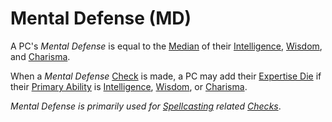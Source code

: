 # Mental Defense (MD)

A PC's *Mental Defense* is equal to the [Median](../../Game%20Procedures/Core%20Procedures/Half.md#Median) of their [Intelligence](../The%20Ability%20Scores/Intelligence.md), [Wisdom](../The%20Ability%20Scores/Wisdom.md), and [Charisma](../The%20Ability%20Scores/Charisma.md).

When a *Mental Defense* [Check](../../Game%20Procedures/Core%20Procedures/Check.md) is made, a PC may add their [Expertise Die](../Backgrounds/Primary%20Ability.md#Expertise%20Die) if their [Primary Ability](../Backgrounds/Primary%20Ability.md) is [Intelligence](../The%20Ability%20Scores/Intelligence.md), [Wisdom](../The%20Ability%20Scores/Wisdom.md), or [Charisma](../The%20Ability%20Scores/Charisma.md).

*Mental Defense is primarily used for [Spellcasting](../../Magic/Spellcasting/Spellcasting.md) related [Checks](../../Game%20Procedures/Core%20Procedures/Check.md)*.
